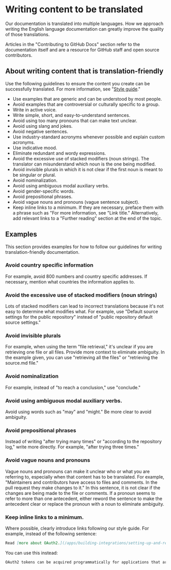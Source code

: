 # Writing content to be translated

Our documentation is translated into multiple languages. How we approach writing the English language documentation can greatly improve the quality of those translations.

Articles in the "Contributing to GitHub Docs" section refer to the documentation itself and are a resource for GitHub staff and open source contributors.

## About writing content that is translation-friendly

Use the following guidelines to ensure the content you create can be successfully translated. For more information, see "[Style guide](/contributing/style-guide-and-content-model/style-guide)."

- Use examples that are generic and can be understood by most people.
- Avoid examples that are controversial or culturally specific to a group.
- Write in active voice.
- Write simple, short, and easy-to-understand sentences.
- Avoid using too many pronouns that can make text unclear.
- Avoid using slang and jokes.
- Avoid negative sentences.
- Use industry-standard acronyms whenever possible and explain custom acronyms.
- Use indicative mood.
- Eliminate redundant and wordy expressions.
- Avoid the excessive use of stacked modifiers (noun strings). The translator can misunderstand which noun is the one being modified.
- Avoid invisible plurals in which it is not clear if the first noun is meant to be singular or plural.
- Avoid nominalization.
- Avoid using ambiguous modal auxiliary verbs.
- Avoid gender-specific words.
- Avoid prepositional phrases.
- Avoid vague nouns and pronouns (vague sentence subject).
- Keep inline links to a minimum. If they are necessary, preface them with a phrase such as "For more information, see "Link title." Alternatively, add relevant links to a "Further reading" section at the end of the topic.

## Examples

This section provides examples for how to follow our guidelines for writing translation-friendly documentation.

### Avoid country specific information

For example, avoid 800 numbers and country specific addresses. If necessary, mention what countries the information applies to.

### Avoid the excessive use of stacked modifiers (noun strings)

Lots of stacked modifiers can lead to incorrect translations because it's not easy to determine what modifies what. For example, use "Default source settings for the public repository" instead of "public repository default source settings."

### Avoid invisible plurals

For example, when using the term "file retrieval," it's unclear if you are retrieving one file or all files. Provide more context to eliminate ambiguity. In the example given, you can use "retrieving all the files" or "retrieving the source.md file."

### Avoid nominalization

For example, instead of "to reach a conclusion," use "conclude."

### Avoid using ambiguous modal auxiliary verbs.

Avoid using words such as "may" and "might." Be more clear to avoid ambiguity.

### Avoid prepositional phrases

Instead of writing "after trying many times" or "according to the repository log," write more directly. For example, "after trying three times."

### Avoid vague nouns and pronouns

Vague nouns and pronouns can make it unclear who or what you are referring to, especially when that content has to be translated. For example, "Maintainers and contributors have access to files and comments. In the pull request they make changes to it." In this sentence, it is not clear if the changes are being made to the file or comments. If a pronoun seems to refer to more than one antecedent, either reword the sentence to make the antecedent clear or replace the pronoun with a noun to eliminate ambiguity.

### Keep inline links to a minimum.

Where possible, clearly introduce links following our style guide. For example, instead of the following sentence:

```markdown
Read [more about OAuth2.](/apps/building-integrations/setting-up-and-registering-oauth-apps/) Note that OAuth2 tokens can be [acquired programmatically](/rest/reference/oauth-authorizations/#create-a-new-authorization), for applications that are not websites.
```

You can use this instead:

```markdown
OAuth2 tokens can be acquired programmatically for applications that are not websites. For more information, see "[Setting up and registering OAuth Apps](apps/building-integrations/setting-up-and-registering-oauth-apps/)" and "[Create a new authorization](/rest/reference/oauth-authorizations/#create-a-new-authorization)."
```
